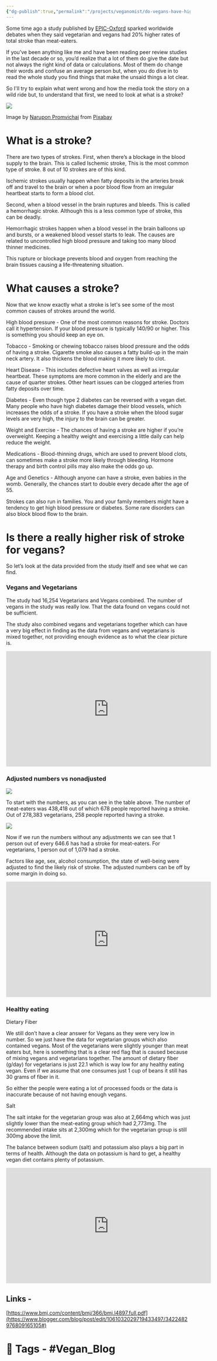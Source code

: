 ```yaml
---
{"dg-publish":true,"permalink":"/projects/veganomist/do-vegans-have-higher-stroke-risk/","dgPassFrontmatter":true,"noteIcon":"3","created":"2023-11-14T21:08:36.910+05:30","updated":"2024-02-26T02:52:10.812+05:30"}
---
```


Some time ago a study published by [EPIC-Oxford](https://www.blogger.com/blog/post/edit/1061032029719433497/3422482976809165105#) sparked worldwide debates when they said vegetarian and vegans had 20% higher rates of total stroke than meat-eaters.

If you’ve been anything like me and have been reading peer review studies in the last decade or so, you’d realize that a lot of them do give the date but not always the right kind of data or calculations. Most of them do change their words and confuse an average person but, when you do dive in to read the whole study you find things that make the unsaid things a lot clear.

So I'll try to explain what went wrong and how the media took the story on a wild ride but, to understand that first, we need to look at what is a stroke?

![](https://lh6.googleusercontent.com/A1MEJB-YyW8MoQkn1z5DgNJwqlHjPI-J6IjCKoi4r2l3gDmaDpwtjE_xVmjqLe1XdTuue-kGdXNhP5kV5iUat5BJl4bUbXQX1idFSBTucGpIn_MXM-idsAr0N-sd-UgsehqDGQg-)

Image by <a href="https://pixabay.com/users/vector8diy-12462983/?utm_source=link-attribution&amp;utm_medium=referral&amp;utm_campaign=image&amp;utm_content=4769605">Narupon Promvichai</a> from <a href="https://pixabay.com/?utm_source=link-attribution&amp;utm_medium=referral&amp;utm_campaign=image&amp;utm_content=4769605">Pixabay</a>

# What is a stroke?

There are two types of strokes. First, when there’s a blockage in the blood supply to the brain. This is called Ischemic stroke, This is the most common type of stroke. 8 out of 10 strokes are of this kind.

  

Ischemic strokes usually happen when fatty deposits in the arteries break off and travel to the brain or when a poor blood flow from an irregular heartbeat starts to form a blood clot.

  

Second, when a blood vessel in the brain ruptures and bleeds. This is called a hemorrhagic stroke. Although this is a less common type of stroke, this can be deadly.

  

Hemorrhagic strokes happen when a blood vessel in the brain balloons up and bursts, or a weakened blood vessel starts to leak. The causes are related to uncontrolled high blood pressure and taking too many blood thinner medicines.

  

This rupture or blockage prevents blood and oxygen from reaching the brain tissues causing a life-threatening situation.

# What causes a stroke?

Now that we know exactly what a stroke is let's see some of the most common causes of strokes around the world.

  

High blood pressure - One of the most common reasons for stroke. Doctors call it hypertension. If your blood pressure is typically 140/90 or higher. This is something you should keep an eye on.

  

Tobacco - Smoking or chewing tobacco raises blood pressure and the odds of having a stroke. Cigarette smoke also causes a fatty build-up in the main neck artery. It also thickens the blood making it more likely to clot.

  

Heart Disease - This includes defective heart valves as well as irregular heartbeat. These symptoms are more common in the elderly and are the cause of quarter strokes. Other heart issues can be clogged arteries from fatty deposits over time.

  

Diabetes - Even though type 2 diabetes can be reversed with a vegan diet. Many people who have high diabetes damage their blood vessels, which increases the odds of a stroke. If you have a stroke when the blood sugar levels are very high, the injury to the brain can be greater.

  

Weight and Exercise - The chances of having a stroke are higher if you’re overweight. Keeping a healthy weight and exercising a little daily can help reduce the weight.

  

Medications - Blood-thinning drugs, which are used to prevent blood clots, can sometimes make a stroke more likely through bleeding. Hormone therapy and birth control pills may also make the odds go up.

  

Age and Genetics - Although anyone can have a stroke, even babies in the womb. Generally, the chances start to double every decade after the age of 55.

  

Strokes can also run in families. You and your family members might have a tendency to get high blood pressure or diabetes. Some rare disorders can also block blood flow to the brain.

  
  
  

# Is there a really higher risk of stroke for vegans?

So let’s look at the data provided from the study itself and see what we can find.

  

### Vegans and Vegetarians

The study had 16,254 Vegetarians and Vegans combined. The number of vegans in the study was really low. That the data found on vegans could not be sufficient.

  

The study also combined vegans and vegetarians together which can have a very big effect in finding as the data from vegans and vegetarians is mixed together, not providing enough evidence as to what the clear picture is.

  

<iframe width="560" height="315" src="https://www.youtube.com/embed/Y6DxGspVYxY" title="YouTube video player" frameborder="0" allow="accelerometer; autoplay; clipboard-write; encrypted-media; gyroscope; picture-in-picture" allowfullscreen></iframe>

### Adjusted numbers vs nonadjusted

![](https://lh3.googleusercontent.com/CK0MVxDI3Ii0layYyC9gOljZHwqjOarhuOGIb3T8HhmShLMFrlthSn6dpIjtHjWyrhHzXbcNeUhgm1ZidosMYYaXLshCa2JlVXfjJ664P0HTBxGvgiCqklNZtVakgUmg-ClC2gsq)

To start with the numbers, as you can see in the table above. The number of meat-eaters was 438,418 out of which 678 people reported having a stroke. Out of 278,383 vegetarians, 258 people reported having a stroke.

  

![](https://lh6.googleusercontent.com/Q2iw4PEDRg2MCI2G1S__RHpd1oBj7wlv5oPg0rZWhH4gg66HEVkyY5thW9yNzeEH0Zo3sbzFdAMEY1dkB535ZM9S1cw3sgY6N_SH8De5rFmZMTupFv70icx3GNp0oeVuufcD-vsQ)

  

Now if we run the numbers without any adjustments we can see that 1 person out of every 646.6 has had a stroke for meat-eaters. For vegetarians, 1 person out of 1,079 had a stroke.

  

Factors like age, sex, alcohol consumption, the state of well-being were adjusted to find the likely risk of stroke. The adjusted numbers can be off by some margin in doing so.

  

<iframe width="560" height="315" src="https://www.youtube.com/embed/_HuWw2DPP5M" title="YouTube video player" frameborder="0" allow="accelerometer; autoplay; clipboard-write; encrypted-media; gyroscope; picture-in-picture" allowfullscreen></iframe>

  

### Healthy eating

Dietary Fiber

  

We still don’t have a clear answer for Vegans as they were very low in number. So we just have the data for vegetarian groups which also contained vegans. Most of the vegetarians were slightly younger than meat eaters but, here is something that is a clear red flag that is caused because of mixing vegans and vegetarians together. The amount of dietary fiber (g/day) for vegetarians is just 22.1 which is way low for any healthy eating vegan. Even if we assume that one consumes just 1 cup of beans it still has 30 grams of fiber in it.

  

So either the people were eating a lot of processed foods or the data is inaccurate because of not having enough vegans.

  

Salt

  

The salt intake for the vegetarian group was also at 2,664mg which was just slightly lower than the meat-eating group which had 2,773mg. The recommended intake sits at 2,300mg which for the vegetarian group is still 300mg above the limit.

  

The balance between sodium (salt) and potassium also plays a big part in terms of health. Although the data on potassium is hard to get, a healthy vegan diet contains plenty of potassium.

<iframe width="560" height="315" src="https://www.youtube.com/embed/32BB0Onvvpw" title="YouTube video player" frameborder="0" allow="accelerometer; autoplay; clipboard-write; encrypted-media; gyroscope; picture-in-picture" allowfullscreen></iframe>

  

## Links -

[https://www.bmj.com/content/bmj/366/bmj.l4897.full.pdf](https://www.blogger.com/blog/post/edit/1061032029719433497/3422482976809165105#)

# 🧶 **Tags** - #Vegan_Blog